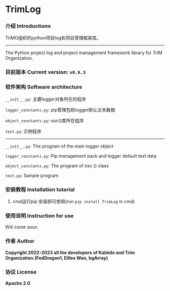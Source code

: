 # TrimLog

### 介绍 Introductions
TriMO组织的python项目log和项目管理框架库。

---

The Python project log and project management framework library for TriM Organization.


### 目前版本 Current version: `v0.6.3`

### 软件架构 Software architecture
`__init__.py`: 主要logger对象所在的程序

`logger_constants.py`: pip管理包和logger默认文本数据

`object_constants.py`: osc()类所在程序

`test.py`: 示例程序

---

`__init__.py`: The program of the main logger object

`logger_constants.py`: Pip management pack and logger default text data

`object_constants.py`: The program of osc () class

`test.py`: Sample program

### 安装教程 Installation tutorial

1.  cmd运行pip 安装即可使用(run `pip install TrimLog` in cmd)

### 使用说明 Instruction for use

Will come soon.

### 作者 Author

**Copyright 2022-2023 all the developers of Kaleido and Trim Organization.(FedDragon1, Eilles Wan, bgArray)**

### 协议 License

**Apache 2.0**